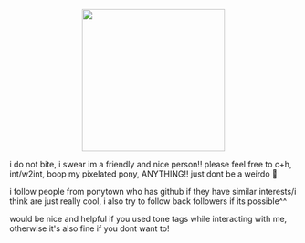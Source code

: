 <p align="center">
<img width="250" src="https://github.com/user-attachments/assets/4e682f04-1564-4c8d-ac35-21ac390a13ce">

i do not bite, i swear im a friendly and nice person!! please feel free to c+h, int/w2int, boop my pixelated pony, ANYTHING!! just dont be a weirdo 🥲

i follow people from ponytown who has github if they have similar interests/i think are just really cool, i also try to follow back followers if its possible^^

would be nice and helpful if you used tone tags while interacting with me, otherwise it's also fine if you dont want to!

</p>
